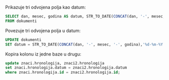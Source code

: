 Prikazuje tri odvojena polja kao datum:

```sql
SELECT dan, mesec, godina AS datum, STR_TO_DATE(CONCAT(dan, '-', mesec, '-', godina),'%d-%m-%Y') AS datum
FROM dokumenti
```

Povezuje tri odvojena polja u datum:

```sql
UPDATE dokumenti
SET datum = STR_TO_DATE(CONCAT(dan, '-', mesec, '-', godina),'%d-%m-%Y')
```

Kopira kolonu iz jedne baze u drugu:

```sql
update znaci.hronologija, znaci2.hronologija
set znaci.hronologija.datum = znaci2.hronologija.datum
where znaci.hronologija.id = znaci2.hronologija.id;
```
